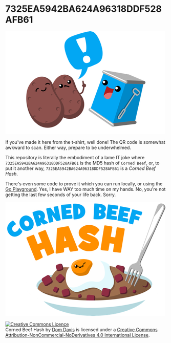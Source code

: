 # 7325EA5942BA624A96318DDF528AFB61

![Joke][]

If you've made it here from the t-shirt, well done! The QR code is somewhat
awkward to scan. Either way, prepare to be underwhelmed.

This repository is literally the embodiment of a lame IT joke where 
`7325EA5942BA624A96318DDF528AFB61` is the MD5 hash of `Corned Beef`, or, to put
it another way, `7325EA5942BA624A96318DDF528AFB61` is a _Corned Beef Hash_.

There's even some code to prove it which you can run locally,
or using the [Go Playground][]. Yes, I have WAY too much time on my hands. No, 
you're not getting the last few seconds of your life back. Sorry.

![Corned Beef Hash][]

<a rel="license" href="http://creativecommons.org/licenses/by-nc-nd/4.0/"><img alt="Creative Commons Licence" style="border-width:0" src="https://i.creativecommons.org/l/by-nc-nd/4.0/88x31.png" /></a><br /><span xmlns:dct="http://purl.org/dc/terms/" href="http://purl.org/dc/dcmitype/StillImage" property="dct:title" rel="dct:type">Corned Beef Hash</span> by <a xmlns:cc="http://creativecommons.org/ns#" href="github.com/domdavis" property="cc:attributionName" rel="cc:attributionURL">Dom Davis</a> is licensed under a <a rel="license" href="http://creativecommons.org/licenses/by-nc-nd/4.0/">Creative Commons Attribution-NonCommercial-NoDerivatives 4.0 International License</a>.

[Go Playground]: https://play.golang.org/p/71KDUKf9DtF
[Corned Beef Hash]: ./images/logo-small.png
[Joke]: ./images/joke.png
